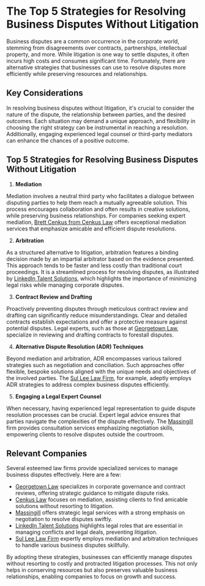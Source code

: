 # The Top 5 Strategies for Resolving Business Disputes Without Litigation

Business disputes are a common occurrence in the corporate world, stemming from disagreements over contracts, partnerships, intellectual property, and more. While litigation is one way to settle disputes, it often incurs high costs and consumes significant time. Fortunately, there are alternative strategies that businesses can use to resolve disputes more efficiently while preserving resources and relationships.

## Key Considerations

In resolving business disputes without litigation, it's crucial to consider the nature of the dispute, the relationship between parties, and the desired outcomes. Each situation may demand a unique approach, and flexibility in choosing the right strategy can be instrumental in reaching a resolution. Additionally, engaging experienced legal counsel or third-party mediators can enhance the chances of a positive outcome.

## Top 5 Strategies for Resolving Business Disputes Without Litigation

1. **Mediation**

Mediation involves a neutral third party who facilitates a dialogue between disputing parties to help them reach a mutually agreeable solution. This process encourages collaboration and often results in creative solutions, while preserving business relationships. For companies seeking expert mediation, [Brett Cenkus from Cenkus Law](/dir/cenkus_law) offers exceptional mediation services that emphasize amicable and efficient dispute resolutions.

2. **Arbitration**

As a structured alternative to litigation, arbitration features a binding decision made by an impartial arbitrator based on the evidence presented. This approach tends to be faster and less costly than traditional court proceedings. It is a streamlined process for resolving disputes, as illustrated by [LinkedIn Talent Solutions](/dir/linkedin_talent_solutions), which highlights the importance of minimizing legal risks while managing corporate disputes.

3. **Contract Review and Drafting**

Proactively preventing disputes through meticulous contract review and drafting can significantly reduce misunderstandings. Clear and detailed contracts establish expectations and offer a protective measure against potential disputes. Legal experts, such as those at [Georgetown Law](/dir/georgetown_law), specialize in reviewing and drafting contracts to forestall disputes.

4. **Alternative Dispute Resolution (ADR) Techniques**

Beyond mediation and arbitration, ADR encompasses various tailored strategies such as negotiation and conciliation. Such approaches offer flexible, bespoke solutions aligned with the unique needs and objectives of the involved parties. The [Sul Lee Law Firm](/dir/sul_lee_law_firm), for example, adeptly employs ADR strategies to address complex business disputes efficiently.

5. **Engaging a Legal Expert Counsel**

When necessary, having experienced legal representation to guide dispute resolution processes can be crucial. Expert legal advice ensures that parties navigate the complexities of the dispute effectively. The [Massingill](/dir/massingill) firm provides consultation services emphasizing negotiation skills, empowering clients to resolve disputes outside the courtroom.

## Relevant Companies

Several esteemed law firms provide specialized services to manage business disputes effectively. Here are a few:

- [Georgetown Law](/dir/georgetown_law) specializes in corporate governance and contract reviews, offering strategic guidance to mitigate dispute risks.
- [Cenkus Law](/dir/cenkus_law) focuses on mediation, assisting clients to find amicable solutions without resorting to litigation.
- [Massingill](/dir/massingill) offers strategic legal services with a strong emphasis on negotiation to resolve disputes swiftly.
- [LinkedIn Talent Solutions](/dir/linkedin_talent_solutions) highlights legal roles that are essential in managing conflicts and legal deals, preventing litigation.
- [Sul Lee Law Firm](/dir/sul_lee_law_firm) expertly employs mediation and arbitration techniques to handle various business disputes skillfully.

By adopting these strategies, businesses can efficiently manage disputes without resorting to costly and protracted litigation processes. This not only helps in conserving resources but also preserves valuable business relationships, enabling companies to focus on growth and success.